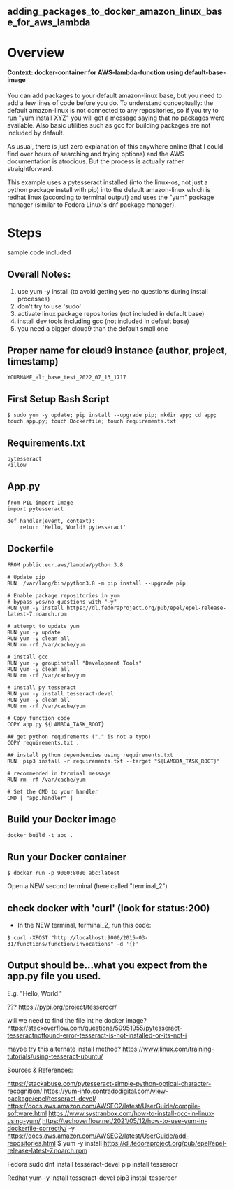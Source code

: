 
## adding_packages_to_docker_amazon_linux_base_for_aws_lambda

# Overview
#### Context: docker-container for AWS-lambda-function using default-base-image

You can add packages to your default amazon-linux base, but you need to add a few lines of code before you do. To understand conceptually: the default amazon-linux is not connected to any repositories, so if you try to run "yum install XYZ" you will get a message saying that no packages were available. Also basic utilities such as gcc for building packages are not included by default. 

As usual, there is just zero explanation of this anywhere online (that I could find over hours of searching and trying options) and the AWS documentation is atrocious. But the process is actually rather straightforward.

This example uses a pytesseract installed (into the linux-os, not just a python package install with pip) into the default amazon-linux which is redhat linux (according to terminal output) and uses the "yum" package manager (similar to Fedora Linux's dnf package manager).

# Steps 
sample code included

## Overall Notes:
1. use yum -y install (to avoid getting yes-no questions during install processes)
2. don't try to use 'sudo'
2. activate linux package repositories (not included in default base)
3. install dev tools including gcc (not included in default base) 
4. you need a bigger cloud9 than the default small one


## Proper name for cloud9 instance (author, project, timestamp)
```
YOURNAME_alt_base_test_2022_07_13_1717
```

## First Setup Bash Script
```
$ sudo yum -y update; pip install --upgrade pip; mkdir app; cd app; touch app.py; touch Dockerfile; touch requirements.txt
```

## Requirements.txt
```
pytesseract
Pillow
```

## App.py
```
from PIL import Image
import pytesseract

def handler(event, context): 
    return 'Hello, World! pytesseract'
```


## Dockerfile
```
FROM public.ecr.aws/lambda/python:3.8

# Update pip
RUN  /var/lang/bin/python3.8 -m pip install --upgrade pip

# Enable package repositories in yum
# bypass yes/no questions with "-y"
RUN yum -y install https://dl.fedoraproject.org/pub/epel/epel-release-latest-7.noarch.rpm

# attempt to update yum
RUN yum -y update 
RUN yum -y clean all  
RUN rm -rf /var/cache/yum

# install gcc
RUN yum -y groupinstall "Development Tools" 
RUN yum -y clean all  
RUN rm -rf /var/cache/yum

# install py tesseract
RUN yum -y install tesseract-devel 
RUN yum -y clean all  
RUN rm -rf /var/cache/yum

# Copy function code
COPY app.py ${LAMBDA_TASK_ROOT}

## get python requirements ("." is not a typo)
COPY requirements.txt .

## install python dependencies using requirements.txt
RUN  pip3 install -r requirements.txt --target "${LAMBDA_TASK_ROOT}"

# recommended in terminal message
RUN rm -rf /var/cache/yum

# Set the CMD to your handler 
CMD [ "app.handler" ] 
```



## Build your Docker image
```
docker build -t abc .
```


## Run your Docker container
```
$ docker run -p 9000:8080 abc:latest
```

Open a NEW second terminal (here called "terminal_2")

## check docker with 'curl' (look for status:200)
- In the NEW terminal, terminal_2, run this code:
```
$ curl -XPOST "http://localhost:9000/2015-03-31/functions/function/invocations" -d '{}'
```

## Output should be...what you expect from the app.py file you used. 
E.g. "Hello, World."







??? https://pypi.org/project/tesserocr/

will we need to find the file int he docker image?
https://stackoverflow.com/questions/50951955/pytesseract-tesseractnotfound-error-tesseract-is-not-installed-or-its-not-i 

maybe try this alternate install method?
https://www.linux.com/training-tutorials/using-tesseract-ubuntu/ 

Sources & References: 

https://stackabuse.com/pytesseract-simple-python-optical-character-recognition/ 
https://yum-info.contradodigital.com/view-package/epel/tesseract-devel/
https://docs.aws.amazon.com/AWSEC2/latest/UserGuide/compile-software.html 
https://www.systranbox.com/how-to-install-gcc-in-linux-using-yum/ 
https://techoverflow.net/2021/05/12/how-to-use-yum-in-dockerfile-correctly/  -y
https://docs.aws.amazon.com/AWSEC2/latest/UserGuide/add-repositories.html 
$ yum -y install https://dl.fedoraproject.org/pub/epel/epel-release-latest-7.noarch.rpm

Fedora
sudo dnf install tesseract-devel
pip install tesserocr

Redhat
yum -y install tesseract-devel
pip3 install tesserocr
